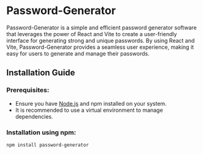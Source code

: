 # Password-Generator

Password-Generator is a simple and efficient password generator software that leverages the power of React and Vite to create a user-friendly interface for generating strong and unique passwords. By using React and Vite, Password-Generator provides a seamless user experience, making it easy for users to generate and manage their passwords.

## Installation Guide

### Prerequisites:
- Ensure you have [Node.js](https://nodejs.org/) and npm installed on your system.
- It is recommended to use a virtual environment to manage dependencies.

### Installation using npm:
```bash
npm install password-generator
